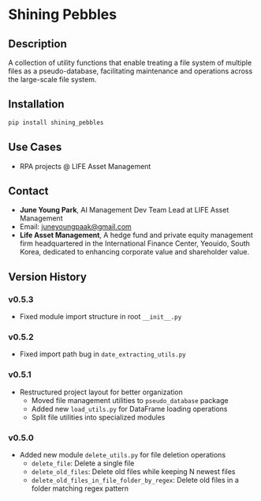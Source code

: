 # Shining Pebbles

## Description

A collection of utility functions that enable treating a file system of multiple files as a pseudo-database, facilitating maintenance and operations across the large-scale file system.

## Installation

```bash
pip install shining_pebbles
```

## Use Cases

- RPA projects @ LIFE Asset Management

## Contact

- **June Young Park**, AI Management Dev Team Lead at LIFE Asset Management
- Email: [juneyoungpaak@gmail.com](mailto:juneyoungpaak@gmail.com)
- **Life Asset Management**, A hedge fund and private equity management firm headquartered in the International Finance Center, Yeouido, South Korea, dedicated to enhancing corporate value and shareholder value.

## Version History

### v0.5.3
- Fixed module import structure in root `__init__.py`

### v0.5.2
- Fixed import path bug in `date_extracting_utils.py`

### v0.5.1
- Restructured project layout for better organization
  - Moved file management utilities to `pseudo_database` package
  - Added new `load_utils.py` for DataFrame loading operations
  - Split file utilities into specialized modules

### v0.5.0
- Added new module `delete_utils.py` for file deletion operations
  - `delete_file`: Delete a single file
  - `delete_old_files`: Delete old files while keeping N newest files
  - `delete_old_files_in_file_folder_by_regex`: Delete old files in a folder matching regex pattern
